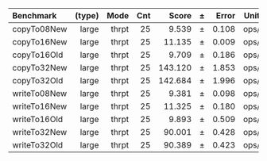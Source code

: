Benchmark | (type) | Mode | Cnt | Score | ± | Error | Units
:---------|-------:|-----:|----:|------:|---|------:|-----:
copyTo08New | large | thrpt | 25 | 9.539 | ± | 0.108 | ops/s
copyTo16New | large | thrpt | 25 | 11.135 | ± | 0.009 | ops/s
copyTo16Old | large | thrpt | 25 | 9.709 | ± | 0.186 | ops/s
copyTo32New | large | thrpt | 25 | 143.120 | ± | 1.853 | ops/s
copyTo32Old | large | thrpt | 25 | 142.684 | ± | 1.996 | ops/s
writeTo08New | large | thrpt | 25 | 9.381 | ± | 0.098 | ops/s
writeTo16New | large | thrpt | 25 | 11.325 | ± | 0.180 | ops/s
writeTo16Old | large | thrpt | 25 | 9.893 | ± | 0.509 | ops/s
writeTo32New | large | thrpt | 25 | 90.001 | ± | 0.428 | ops/s
writeTo32Old | large | thrpt | 25 | 90.389 | ± | 0.423 | ops/s
